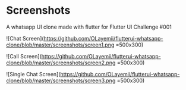 # Screenshots
A whatsapp UI clone made with flutter for Flutter UI Challenge #001



![Chat Screen](https://github.com/OLayemii/flutterui-whatsapp-clone/blob/master/screenshots/screen1.png =500x300)


![Call Screen](https://github.com/OLayemii/flutterui-whatsapp-clone/blob/master/screenshots/screen2.png =500x300)


![Single Chat Screen](https://github.com/OLayemii/flutterui-whatsapp-clone/blob/master/screenshots/screen3.png =500x300)
